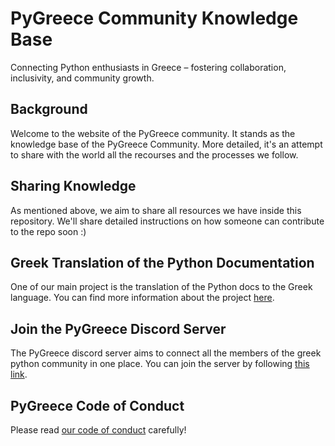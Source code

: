 # PyGreece Community Knowledge Base

Connecting Python enthusiasts in Greece – fostering collaboration, inclusivity, and
community growth.

## Background

Welcome to the website of the PyGreece community. It stands as the knowledge base of the
PyGreece Community. More detailed, it's an attempt to share with the world all the
recourses and the processes we follow.

## Sharing Knowledge

As mentioned above, we aim to share all resources we have inside this repository. We'll
share detailed instructions on how someone can contribute to the repo soon :)

## Greek Translation of the Python Documentation

One of our main project is the translation of the Python docs to the Greek language. You
can find more information about the project
[here](https://github.com/pygreece/python-docs-gr/).

## Join the PyGreece Discord Server

The PyGreece discord server aims to connect all the members of the greek python community
in one place. You can join the server by following
[this link](https://discord.gg/gWcXmDw8Yj).

## PyGreece Code of Conduct

Please read [our code of conduct](code-of-conduct.md) carefully!
